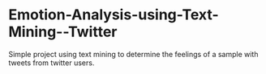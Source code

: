 # Emotion-Analysis-using-Text-Mining--Twitter
Simple project using text mining to determine the feelings of a sample with tweets from twitter users.
